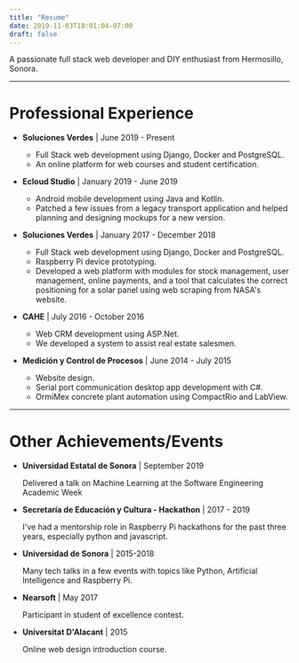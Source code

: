 ```yaml
---
title: "Resume"
date: 2019-11-03T18:01:04-07:00
draft: false
---
```


A passionate full stack web developer and DIY enthusiast from Hermosillo, Sonora.

****************************

# Professional Experience

* **Soluciones Verdes** | June 2019 - Present
	* Full Stack web development using Django, Docker and PostgreSQL.
	* An online platform for web courses and student certification.

* **Ecloud Studio** | January 2019 - June 2019
	* Android mobile development using Java and Kotlin.
	* Patched a few issues from a legacy transport application and helped planning and designing mockups for a new version.

* **Soluciones Verdes** | January 2017 - December 2018
	* Full Stack web development using Django, Docker and PostgreSQL.
	* Raspberry Pi device prototyping.
	* Developed a web platform with modules for stock management, user management, online payments, and a tool that calculates the correct positioning for a solar panel using web scraping from NASA's website.

* **CAHE** | July 2016 - October 2016
	* Web CRM development using ASP.Net.
	* We developed a system to assist real estate salesmen.

* **Medición y Control de Procesos** | June 2014 - July 2015
	* Website design.
	* Serial port communication desktop app development with C#.
	* OrmiMex concrete plant automation using CompactRio and LabView.

******************************

# Other Achievements/Events

* **Universidad Estatal de Sonora** | September 2019

	Delivered a talk on Machine Learning at the Software Engineering Academic Week

* **Secretaría de Educación y Cultura - Hackathon** | 2017 - 2019
	
	I've had a mentorship role in Raspberry Pi hackathons for the past three years, especially python and javascript.

* **Universidad de Sonora** | 2015-2018
	
	Many tech talks in a few events with topics like Python, Artificial Intelligence and Raspberry Pi.

* **Nearsoft** | May 2017

	Participant in student of excellence contest.

* **Universitat D'Alacant** | 2015
	
	Online web design introduction course.
